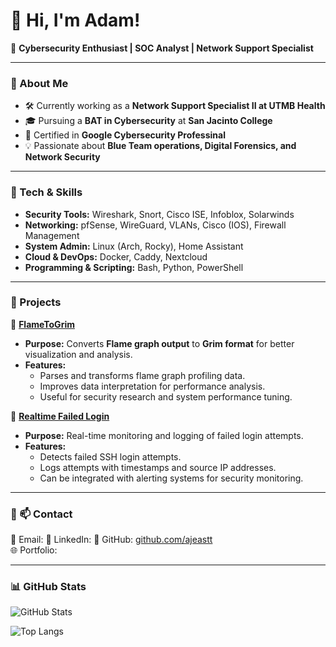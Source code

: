 # 👋 Hi, I'm Adam!

🎯 **Cybersecurity Enthusiast | SOC Analyst | Network Support Specialist**

---

### 🔹 About Me
- 🛠️ Currently working as a **Network Support Specialist II at UTMB Health**
- 🎓 Pursuing a **BAT in Cybersecurity** at **San Jacinto College**
- 📜 Certified in **Google Cybersecurity Professinal**
- 💡 Passionate about **Blue Team operations, Digital Forensics, and Network Security**

---

### 🔹 Tech & Skills
- **Security Tools:** Wireshark, Snort, Cisco ISE, Infoblox, Solarwinds
- **Networking:** pfSense, WireGuard, VLANs, Cisco (IOS), Firewall Management
- **System Admin:** Linux (Arch, Rocky), Home Assistant
- **Cloud & DevOps:** Docker, Caddy, Nextcloud
- **Programming & Scripting:** Bash, Python, PowerShell

---

### 🔹 Projects
🔹 **[FlameToGrim](https://github.com/ajeastt/FlameToGrim)**
- **Purpose:** Converts **Flame graph output** to **Grim format** for better visualization and analysis.
- **Features:**
  - Parses and transforms flame graph profiling data.
  - Improves data interpretation for performance analysis.
  - Useful for security research and system performance tuning.

🔹 **[Realtime Failed Login](https://github.com/ajeastt/Realtime-Failed-Login)**
- **Purpose:** Real-time monitoring and logging of failed login attempts.
- **Features:**
  - Detects failed SSH login attempts.
  - Logs attempts with timestamps and source IP addresses.
  - Can be integrated with alerting systems for security monitoring.

---

### 🔹 📫 Contact
📧 Email:
🔗 LinkedIn:
🔗 GitHub: [github.com/ajeastt](https://github.com/ajeastt)  
🌐 Portfolio:

---

### **📊 GitHub Stats**
![GitHub Stats](https://github-readme-stats.vercel.app/api?username=ajeastt&show_icons=true&theme=tokyonight)

![Top Langs](https://github-readme-stats.vercel.app/api/top-langs/?username=ajeastt&layout=compact&theme=tokyonight)
